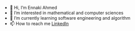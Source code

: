 - 👋 Hi, I’m Ennaki Ahmed
- 👀 I’m interested in mathematical and computer sciences
- 🌱 I’m currently learning software engineering and algorithm
- 📫 How to reach me [LinkedIn](https://www.linkedin.com/in/ahmed-ennaki-917502161/)


<!---
ahennaki/ahennaki is a ✨ special ✨ repository because its `README.md` (this file) appears on your GitHub profile.
You can click the Preview link to take a look at your changes.
--->
